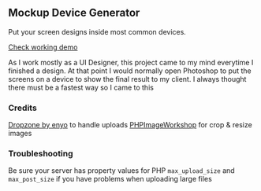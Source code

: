 ## Mockup Device Generator
Put your screen designs inside most common devices.

<a href="http://mockups.polsola.com/">Check working demo</a>

As I work mostly as a UI Designer, this project came to my mind everytime I finished a design. At that point I would normally open Photoshop to put the screens on a device to show the final result to my client. I always thought there must be a fastest way so I came to this

### Credits

<a href="https://github.com/enyo/dropzone/">Dropzone by enyo</a> to handle uploads
<a href="http://phpimageworkshop.com">PHPImageWorkshop</a> for crop & resize images

### Troubleshooting

Be sure your server has property values for PHP `max_upload_size` and `max_post_size` if you have problems when uploading large files

